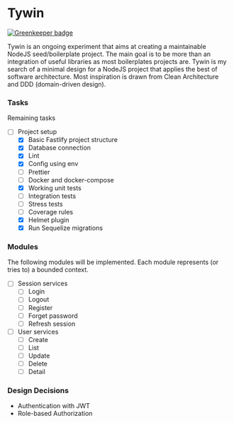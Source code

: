 # Tywin

[![Greenkeeper badge](https://badges.greenkeeper.io/eabait/tywin-api.svg)](https://greenkeeper.io/)

Tywin is an ongoing experiment that aims at creating a maintainable NodeJS seed/boilerplate project. The main
goal is to be more than an integration of useful libraries as most boilerplates projects are. Tywin is my search of a minimal design for a NodeJS project that applies the best of software architecture. Most inspiration is drawn from Clean Architecture and DDD (domain-driven design).

### Tasks
Remaining tasks

- [ ] Project setup
  - [x] Basic Fastlify project structure
  - [x] Database connection
  - [x] Lint
  - [x] Config using env
  - [ ] Prettier
  - [ ] Docker and docker-compose
  - [x] Working unit tests
  - [ ] Integration tests
  - [ ] Stress tests
  - [ ] Coverage rules
  - [x] Helmet plugin
  - [x] Run Sequelize migrations

### Modules
The following modules will be implemented. Each module represents (or tries to) a bounded context.

- [ ] Session services
  - [ ] Login
  - [ ] Logout
  - [ ] Register
  - [ ] Forget password
  - [ ] Refresh session

- [ ] User services
  - [ ] Create
  - [ ] List
  - [ ] Update
  - [ ] Delete
  - [ ] Detail

### Design Decisions
* Authentication with JWT
* Role-based Authorization
